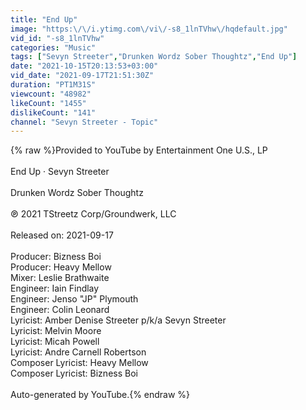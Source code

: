 ```yaml
---
title: "End Up"
image: "https:\/\/i.ytimg.com\/vi\/-s8_1lnTVhw\/hqdefault.jpg"
vid_id: "-s8_1lnTVhw"
categories: "Music"
tags: ["Sevyn Streeter","Drunken Wordz Sober Thoughtz","End Up"]
date: "2021-10-15T20:13:53+03:00"
vid_date: "2021-09-17T21:51:30Z"
duration: "PT1M31S"
viewcount: "48982"
likeCount: "1455"
dislikeCount: "141"
channel: "Sevyn Streeter - Topic"
---
```

{% raw %}Provided to YouTube by Entertainment One U.S., LP<br /><br />End Up · Sevyn Streeter<br /><br />Drunken Wordz Sober Thoughtz<br /><br />℗ 2021 TStreetz Corp/Groundwerk, LLC<br /><br />Released on: 2021-09-17<br /><br />Producer: Bizness Boi<br />Producer: Heavy Mellow<br />Mixer: Leslie Brathwaite<br />Engineer: Iain Findlay<br />Engineer: Jenso &quot;JP&quot; Plymouth<br />Engineer: Colin Leonard<br />Lyricist: Amber Denise Streeter p/k/a Sevyn Streeter<br />Lyricist: Melvin Moore<br />Lyricist: Micah Powell<br />Lyricist: Andre Carnell Robertson<br />Composer  Lyricist: Heavy Mellow<br />Composer  Lyricist: Bizness Boi<br /><br />Auto-generated by YouTube.{% endraw %}
